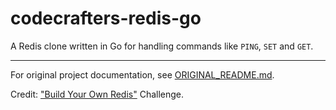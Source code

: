 # codecrafters-redis-go

A Redis clone written in Go for handling commands like `PING`, `SET` and `GET`.

---

For original project documentation, see [ORIGINAL_README.md](ORIGINAL_README.md).

Credit: ["Build Your Own Redis"](https://codecrafters.io/challenges/redis) Challenge.